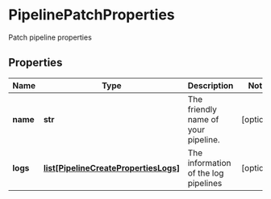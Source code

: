# PipelinePatchProperties

Patch pipeline properties
## Properties
| Name | Type | Description | Notes |
| ------------ | ------------- | ------------- | ------------- |
| **name** | **str** | The friendly name of your pipeline. | [optional]  |
| **logs** | [**list[PipelineCreatePropertiesLogs]**](PipelineCreatePropertiesLogs.md) | The information of the log pipelines | [optional]  |



